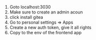 1. Goto localhost:3030
2. Make sure to create an admin acoun
3. click install gitea
4. Go to personal settings => Apps
5. Create a new auth token, give it all rights
6. Copy to the env of the frontend app
